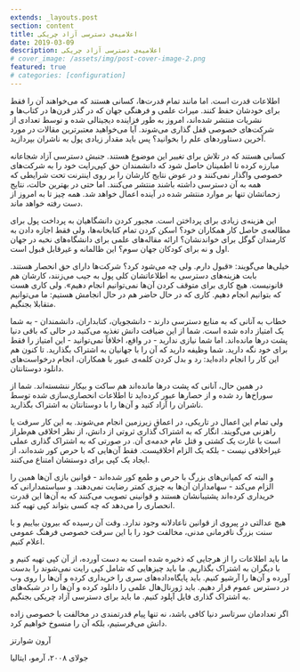 ```yaml
---
extends: _layouts.post
section: content
title: اعلامیه‌ی دسترسی آزاد چریکی
date: 2019-03-09
description: اعلامیه‌ی دسترسی آزاد چریکی
# cover_image: /assets/img/post-cover-image-2.png
featured: true
# categories: [configuration]
---
```



اطلاعات قدرت است. اما مانند تمام قدرت‌ها، کسانی هستند که می‌خواهند آن را فقط برای خودشان حفظ کنند. میراث علمی و فرهنگی جهان که در گذر قرن‌ها در کتاب‌ها و نشریات منتشر شده‌اند، امروز به طور فزاینده دیجیتالی شده و توسط تعدادی از شرکت‌های خصوصی قفل گذاری می‌شوند. آیا می‌خواهید معتبرترین مقالات در مورد آخرین دستاوردهای علم را بخوانید؟ پس باید مقدار زیادی پول به ناشران بپردازید.

کسانی هستند که در تلاش برای تغییر این موضوع هستند. جنبش دسترسی آزاد شجاعانه مبارزه کرده تا اطمینان حاصل شود که دانشمندان حق کپی‌رایت خود را به شرکت‌های خصوصی واگذار نمی‌کنند و در عوض نتایج کارشان را بر روی اینترنت تحت شرایطی که همه به آن دسترسی داشته باشند منتشر می‌کنند. اما حتی در بهترین حالت، نتایج زحماتشان تنها بر موارد منتشر شده در آینده اعمال خواهد شد. همه چیز تا به امروز از دست رفته خواهد ماند.


این هزینه‌ی زیادی برای پرداختن است. مجبور کردن دانشگاهیان به پرداخت پول برای مطالعه‌ی حاصل کار همکاران خود؟ اسکن کردن تمام کتابخانه‌ها، ولی فقط اجازه دادن به کارمندان گوگل برای خواندنشان؟ ارائه مقاله‌های علمی برای دانشگاه‌های نخبه در جهان اول و نه برای کودکان جهان سوم؟ این ظالمانه و غیرقابل قبول است.

خیلی‌ها می‌گویند: «قبول دارم. ولی چه می‌شود کرد؟ شرکت‌ها دارای حق انحصار هستند. بابت هزینه‌های دسترسی به اطلاعاتشان کلی پول به جیب می‌زنند، کارشان هم قانونیست. هیچ کاری برای متوقف کردن آن‌ها نمی‌توانیم انجام دهیم». ولی کاری هست که بتوانیم انجام دهیم. کاری که در حال حاضر هم در حال انجامش هستیم: ما می‌توانیم متقابلا بجنگیم.  

خطاب به آنانی که به منابع دسترسی دارند - دانشجویان، کتابداران، دانشمندان - به شما یک امتیاز داده شده است. شما از این ضیافت دانش تغذیه می‌کنید در حالی که باقی دنیا پشت درها مانده‌اند. اما شما نیازی ندارید - در واقع، اخلاقاً نمی‌توانید - این امتیاز را فقط برای خود نگه دارید. شما وظیفه دارید که آن را با جهانیان به اشتراک بگذارید. تا کنون هم این کار را انجام داده‌اید: رد و بدل کردن کلمه‌ی عبور با همکاران، انجام درخواست‌های دانلود دوستانتان.

در همین حال، آنانی که پشت درها مانده‌اند هم ساکت و بیکار ننشسته‌اند. شما از سوراخ‌ها رد شده و از حصارها عبور کرده‌اید تا اطلاعات انحصاری‌سازی شده توسط ناشران را آزاد کنید و آن‌ها را با دوستانتان به اشتراک بگذارید.

ولی تمام این اعمال در تاریکی، در اعماق زیرزمین انجام می‌شوند. به این کار سرقت یا راهزنی می‌گویند. انگار که به اشتراک گذاری ثروتی از دانش، از نظر اخلاقی هم‌طراز است با غارت یک کشتی و قتل عام خدمه‌ی آن. در صورتی که به اشتراک گذاری عملی غیراخلاقی نیست - بلکه یک الزام اخلاقیست. فقط آن‌هایی که با حرص کور شده‌اند، از ایجاد یک کپی برای دوستشان امتناع می‌کنند.

و البته که کمپانی‌های بزرگ با حرص و طمع کور شده‌اند - قوانین بازی آن‌ها همین را الزام می‌کند - سهامداران آن‌ها به چیزی کمتر رضایت نمی‌دهند. و سیاستمدارانی که خریداری کرده‌اند پشتیبانشان هستند و قوانینی تصویب می‌کنند که به آن‌ها این قدرت انحصاری را می‌دهد که چه کسی بتواند کپی تهیه کند.

هیچ عدالتی در پیروی از قوانین ناعادلانه وجود ندارد. وقت آن رسیده که بیرون بیاییم و با سنت بزرگ نافرمانی مدنی، مخالفت خود را با این سرقت خصوصی فرهنگ عمومی اعلام کنیم.

ما باید اطلاعات را از هرجایی که ذخیره شده است به دست آورده، از آن کپی تهیه کنیم و با دیگران به اشتراک بگذاریم. ما باید چیزهایی که شامل کپی رایت نمی‌شوند را بدست آورده و آن‌ها را آرشیو کنیم. باید پایگاه‌داده‌های سری را خریداری کرده و آن‌ها را روی وب در دسترس عموم قرار دهیم. باید ژورنال‌هال علمی را دانلود کرده و آن‌ها را در شبکه‌های به اشتراک گذاری فایل آپلود کنیم. ما باید برای دسترسی آزاد چریکی بجنگیم. 

اگر تعدادمان سرتاسر دنیا کافی باشد، نه تنها پیام قدرتمندی در مخالفت با خصوصی زاده دانش می‌فرستیم، بلکه آن را منسوخ خواهیم کرد. 

آرون شوارتز

جولای ۲۰۰۸، آرمو، ایتالیا